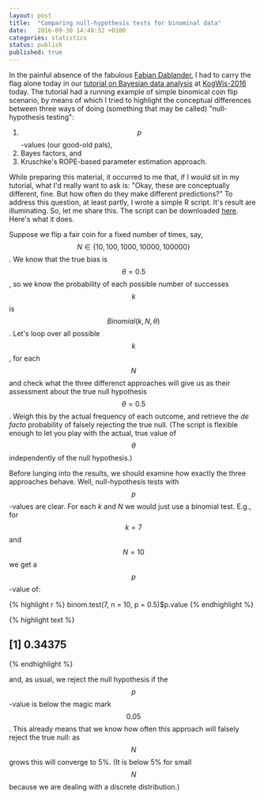 ```yaml
---		
layout: post		
title:  "Comparing null-hypothesis tests for binominal data"		
date:   2016-09-30 14:48:32 +0100		
categories: statistics		
status: publish
published: true
---
```

 
<script src="https://cdn.mathjax.org/mathjax/latest/MathJax.js?config=TeX-AMS-MML_HTMLorMML" type="text/javascript"></script>
 
In the painful absence of the fabulous [Fabian Dablander](https://twitter.com/fdabl), I had to carry the flag alone today in our [tutorial on Bayesian data analysis](http://michael-franke.github.io/KogWis2016_bda_tutorial/index.html) at [KogWis-2016](http://kogwis2016.spatial-cognition.de) today. The tutorial had a running example of simple binomical coin flip scenario, by means of which I tried to highlight the conceptual differences between three ways of doing (something that may be called) "null-hypothesis testing":
 
1. $$p$$-values (our good-old pals),
2. Bayes factors, and
3. Kruschke's ROPE-based parameter estimation approach.
 
While preparing this material, it occurred to me that, if I would sit in my tutorial, what I'd really want to ask is: "Okay, these are conceptually different, fine. But how often do they make different predictions?" To address this question, at least partly, I wrote a simple R script. It's result are illuminating. So, let me share this. The script can be downloaded [here](http://michael-franke.github.io/KogWis2016_bda_tutorial/compare_binomial.R). Here's what it does.
 
Suppose we flip a fair coin for a fixed number of times, say, $$N \in \{ 10, 100, 1000, 10000, 100000 \}$$. We know that the true bias is $$\theta = 0.5$$, so we know the probability of each possible number of successes $$k$$ is $$Binomial(k,N,\theta)$$. Let's loop over all possible $$k$$, for each $$N$$ and check what the three differenct approaches will give us as their assessment about the true null hypothesis $$\theta = 0.5$$. Weigh this by the actual frequency of each outcome, and retrieve the *de facto* probability of falsely rejecting the true null. (The script is flexible enough to let you play with the actual, true value of $$\theta$$ independently of the null hypothesis.)
 
Before lunging into the results, we should examine how exactly the three approaches behave. Well, null-hypothesis tests with $$p$$-values are clear. For each $k$ and $N$ we would just use a binomial test. E.g., for $$k = 7$$ and $$N=10$$ we get a $$p$$-value of:
 

{% highlight r %}
binom.test(7, n = 10, p = 0.5)$p.value
{% endhighlight %}



{% highlight text %}
## [1] 0.34375
{% endhighlight %}
 
and, as usual, we reject the null hypothesis if the $$p$$-value is below the magic mark $$0.05$$. This already means that we know how often this approach will falsely reject the true null: as $$N$$ grows this will converge to 5%. (It is below 5% for small $$N$$ because we are dealing with a discrete distribution.)
 
 
 
 
